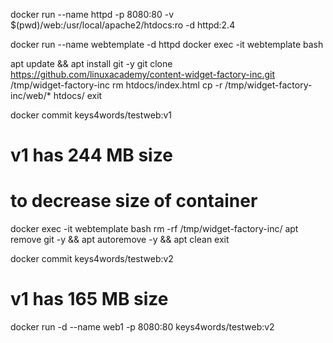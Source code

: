 docker run --name httpd -p 8080:80 -v $(pwd)/web:/usr/local/apache2/htdocs:ro -d httpd:2.4

docker run --name webtemplate -d httpd
docker exec -it webtemplate bash

apt update && apt install git -y
git clone https://github.com/linuxacademy/content-widget-factory-inc.git /tmp/widget-factory-inc
rm htdocs/index.html
cp -r /tmp/widget-factory-inc/web/* htdocs/
exit

docker commit <container-id> keys4words/testweb:v1
# v1 has 244 MB size

# to decrease size of container
docker exec -it webtemplate bash
rm -rf /tmp/widget-factory-inc/
apt remove git -y && apt autoremove -y && apt clean
exit

docker commit <container-id> keys4words/testweb:v2
# v1 has 165 MB size

docker run -d --name web1 -p 8080:80 keys4words/testweb:v2